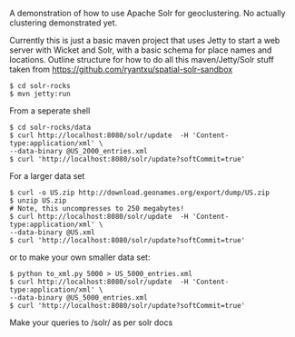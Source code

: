 A demonstration of how to use Apache Solr for geoclustering. No actually clustering demonstrated yet.

Currently this is just a basic maven project that uses Jetty to start a web server with Wicket and Solr, with a basic schema for place names and locations. Outline structure for how to do all this maven/Jetty/Solr stuff taken from https://github.com/ryantxu/spatial-solr-sandbox

    $ cd solr-rocks
    $ mvn jetty:run
From a seperate shell

    $ cd solr-rocks/data
    $ curl http://localhost:8080/solr/update  -H 'Content-type:application/xml' \
    --data-binary @US_2000_entries.xml
    $ curl 'http://localhost:8080/solr/update?softCommit=true'

For a larger data set

    $ curl -o US.zip http://download.geonames.org/export/dump/US.zip
    $ unzip US.zip
    # Note, this uncompresses to 250 megabytes!
    $ curl http://localhost:8080/solr/update  -H 'Content-type:application/xml' \
    --data-binary @US.xml
    $ curl 'http://localhost:8080/solr/update?softCommit=true'

or to make your own smaller data set:

    $ python to_xml.py 5000 > US_5000_entries.xml
    $ curl http://localhost:8080/solr/update  -H 'Content-type:application/xml' \
    --data-binary @US_5000_entries.xml
    $ curl 'http://localhost:8080/solr/update?softCommit=true'

Make your queries to /solr/ as per solr docs

